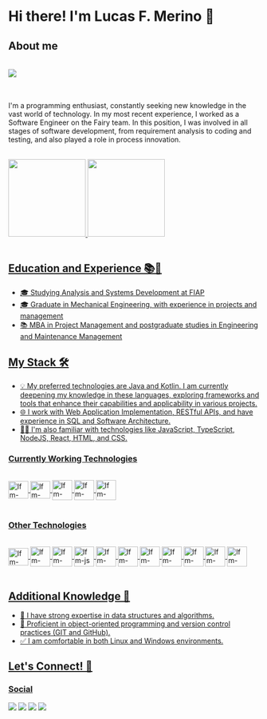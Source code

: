 
<!--
**lucasfmerino/lucasfmerino** is a ✨ _special_ ✨ repository because its `README.md` (this file) appears on your GitHub profile.

Here are some ideas to get you started:

- 🔭 I’m currently working on ...
- 🌱 I’m currently learning ...
- 👯 I’m looking to collaborate on ...
- 🤔 I’m looking for help with ...
- 💬 Ask me about ...
- 📫 How to reach me: ...
- 😄 Pronouns: ...
- ⚡ Fun fact: ...
-->


# Hi there! I'm Lucas F. Merino  👋

## About me


<br/>

<!--  <div>
    <img src="https://media.discordapp.net/attachments/1105990969754669150/1163695347562991687/Linkedin_Banner2.png?ex=654082bf&is=652e0dbf&hm=1026fb6a15bc24694e2970404804ccbc36edbdabb8326df1ad15d642c1178f2d&=&width=720&height=216"/>
  </div> -->

  <div>
    <img src="https://media.discordapp.net/attachments/1105990969754669150/1235246951889637487/Banner_202402.png?ex=6682c6df&is=6681755f&hm=2ee40cc5c5b1bf6e7f087aab8a9d7692ded6b47303140627a555013d47e18824&=&format=webp&quality=lossless&width=1055&height=317"/>
  </div>
  
<br/>

<br/>

I'm a programming enthusiast, constantly seeking new knowledge in the vast world of technology. 
In my most recent experience, I worked as a Software Engineer on the Fairy team. In this position, I was involved in all stages of software development, from requirement analysis to coding and testing, and also played a role in process innovation.

</div>
  <br/>
  <a href="https://github.com/lucasfmerino">
  <img height="155em" src="https://github-readme-stats.vercel.app/api?username=lucasfmerino&show_icons=true&theme=codeSTACKr&include_all_commits=true&count_private=true"/>
  <img height="155em" src="https://github-readme-stats.vercel.app/api/top-langs/?username=lucasfmerino&layout=compact&langs_count=7&theme=codeSTACKr"/>
  <br/>
</div>
<br/>


## Education and Experience 📚💼

- 🎓 Studying Analysis and Systems Development at FIAP
- 🎓 Graduate in Mechanical Engineering, with experience in projects and management
- 📚 MBA in Project Management and postgraduate studies in Engineering and Maintenance Management

## My Stack 🛠️

- 💡 My preferred technologies are Java and Kotlin. I am currently deepening my knowledge in these languages, exploring frameworks and tools that enhance their capabilities and applicability in various projects.
- 🌐 I work with Web Application Implementation, RESTful APIs, and have experience in SQL and Software Architecture.
- 👨‍💻 I'm also familiar with technologies like JavaScript, TypeScript, NodeJS, React, HTML, and CSS.

### Currently Working Technologies
<div style="display: inline_block"><br>
  <img align="center" alt="lfm-Java" height="35" width="40" src="https://cdn.jsdelivr.net/gh/devicons/devicon/icons/java/java-original.svg">
  <img align="center" alt="lfm-Java" height="35" width="40" src="https://cdn.jsdelivr.net/gh/devicons/devicon/icons/kotlin/kotlin-original.svg"> 
  <img align="center" alt="lfm-Spring" height="40" width="40" src="https://cdn.jsdelivr.net/gh/devicons/devicon/icons/spring/spring-original.svg">
  <img align="center" alt="lfm-Git" height="40" width="40" src="https://cdn.jsdelivr.net/gh/devicons/devicon/icons/git/git-original.svg">
    <img align="center" alt="lfm-Docker" height="40" width="40" src="https://cdn.jsdelivr.net/gh/devicons/devicon/icons/docker/docker-original.svg">
</div>
<br/>

### Other Technologies 

<div style="display: inline_block"><br>
 <img align="center" alt="lfm-Python" height="35" width="40" src="https://cdn.jsdelivr.net/gh/devicons/devicon/icons/python/python-original.svg">
  <img align="center" alt="lfm-Html5" height="40" width="40" src="https://cdn.jsdelivr.net/gh/devicons/devicon/icons/html5/html5-original.svg">
  <img align="center" alt="lfm-CSS3" height="40" width="40" src="https://cdn.jsdelivr.net/gh/devicons/devicon/icons/css3/css3-original.svg">
  <img align="center" alt="lfm-js" height="40" width="40" src="https://cdn.jsdelivr.net/gh/devicons/devicon/icons/javascript/javascript-original.svg">
  <img align="center" alt="lfm-nodejs" height="40" width="40" src="https://cdn.jsdelivr.net/gh/devicons/devicon/icons/typescript/typescript-original.svg" >
  <img align="center" alt="lfm-react" height="40" width="40" src="https://cdn.jsdelivr.net/gh/devicons/devicon/icons/react/react-original-wordmark.svg">
  <img align="center" alt="lfm-FastAPI" height="40" width="40" src="https://cdn.jsdelivr.net/gh/devicons/devicon/icons/fastapi/fastapi-original.svg">
  <img align="center" alt="lfm-Django" height="40" width="40" src="https://cdn.jsdelivr.net/gh/devicons/devicon/icons/django/django-plain.svg">
  <img align="center" alt="lfm-nodejs" height="40" width="40" src="https://cdn.jsdelivr.net/gh/devicons/devicon/icons/nodejs/nodejs-original.svg" >
  <img align="center" alt="lfm-csharp" height="40" width="40" src="https://cdn.jsdelivr.net/gh/devicons/devicon/icons/csharp/csharp-original.svg" >
  <img align="center" alt="lfm-dot-net" height="40" width="40" src="https://cdn.jsdelivr.net/gh/devicons/devicon/icons/dot-net/dot-net-original.svg" >
  
    
</div>
<br/>

## Additional Knowledge 🧠

- 🧩 I have strong expertise in data structures and algorithms.
- 🔄 Proficient in object-oriented programming and version control practices (GIT and GitHub).
- ✅ I am comfortable in both Linux and Windows environments.

## Let's Connect! 🚀

### Social
<div> 
  <a href = "mailto:lucasfmerino@gmail.com"><img src="https://img.shields.io/badge/Gmail-D14836?style=for-the-badge&logo=gmail&logoColor=white" target="_blank"></a>
  <a href="https://www.linkedin.com/in/lucas-fonseca-merino-7a0598a3/" target="_blank"><img src="https://img.shields.io/badge/-LinkedIn-%230077B5?style=for-the-badge&logo=linkedin&logoColor=white" target="_blank"></a> 
   <a href="https://discord.gg/JYVaDSmKQc" target="_blank"><img src="https://img.shields.io/badge/Discord-7289DA?style=for-the-badge&logo=discord&logoColor=white" target="_blank"></a> 
   	<a href="https://www.twitch.tv/pikachu_blizz" target="_blank"><img src="https://img.shields.io/badge/Twitch-9146FF?style=for-the-badge&logo=twitch&logoColor=white" target="_blank"></a>
</div>
<br/>

<!--
## Contributions
![Snake animation](https://github.com/lucasfmerino/lucasfmerino/blob/output/github-contribution-grid-snake.svg)
-->

<br/>
